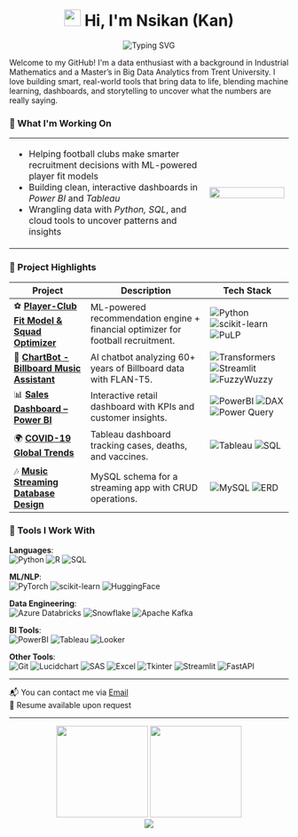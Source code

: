 <div align="center">
 <h1>
   <img src="https://raw.githubusercontent.com/MartinHeinz/MartinHeinz/master/wave.gif" width="30px" height="30px" />
   Hi, I'm Nsikan (Kan)
 </h1>
 
 <img src="https://readme-typing-svg.herokuapp.com/?lines=Welcome+to+my+GitHub!;Data+Enthusiast+%26+ML+Engineer;Building+Smart+Real-World+Tools;Bringing+Data+to+Life&font=Fira%20Code&center=true&width=450&height=50&duration=4000&pause=1000&color=58A6FF" alt="Typing SVG" />
</div>

Welcome to my GitHub! I'm a data enthusiast with a background in Industrial Mathematics and a Master’s in Big Data Analytics from Trent University. I love building smart, real-world tools that bring data to life, blending machine learning, dashboards, and storytelling to uncover what the numbers are really saying.

### 🔬 What I'm Working On
<table>
  <tr>
    <td width="70%">
      <ul>
        <li>Helping football clubs make smarter recruitment decisions with ML-powered player fit models</li>
        <li>Building clean, interactive dashboards in <i>Power BI</i> and <i>Tableau</i></li>
        <li>Wrangling data with <i>Python, SQL</i>, and cloud tools to uncover patterns and insights</li>
      </ul>
    </td>
    <td width="30%">
      <img src="https://media.giphy.com/media/v1.Y2lkPTc5MGI3NjExcGJtY3l1eXZ0ZzF2dWJ3dWx4cW5zZzV6dGZ6eG1rY2dvbGx3bGx6dCZlcD12MV9pbnRlcm5hbF9naWZfYnlfaWQmY3Q9Zw/qgQUggAC3Pfv687qPC/giphy.gif" width="100%" />
    </td>
  </tr>
</table>

### 💼 Project Highlights
| Project | Description | Tech Stack |
|---------|-------------|------------|
| ⚽ **[Player-Club Fit Model & Squad Optimizer](https://github.com/Nsikan56/Player-Recommendation-App)** | ML-powered recommendation engine + financial optimizer for football recruitment. | ![Python](https://img.shields.io/badge/Python-3776AB?logo=python&logoColor=white) ![scikit-learn](https://img.shields.io/badge/scikit--learn-F7931E?logo=scikit-learn&logoColor=white) ![PuLP](https://img.shields.io/badge/PuLP-2291E0?logo=pulp&logoColor=white) |
| 🎵 **[ChartBot - Billboard Music Assistant](https://github.com/Nsikan56/Chartbot_chatbot)** | AI chatbot analyzing 60+ years of Billboard data with FLAN-T5. | ![Transformers](https://img.shields.io/badge/Transformers-FF6F00?logo=huggingface&logoColor=white) ![Streamlit](https://img.shields.io/badge/Streamlit-FF4B4B?logo=streamlit&logoColor=white) ![FuzzyWuzzy](https://img.shields.io/badge/FuzzyWuzzy-FFD43B?logo=python&logoColor=blue) |
| 📊 **[Sales Dashboard – Power BI](https://github.com/Nsikan56/Sales-Data-Analysis-Powerbi)** | Interactive retail dashboard with KPIs and customer insights. | ![PowerBI](https://img.shields.io/badge/Power_BI-F2C811?logo=powerbi&logoColor=black) ![DAX](https://img.shields.io/badge/DAX-8747CC?logo=powerbi&logoColor=white) ![Power Query](https://img.shields.io/badge/Power_Query-2B579A?logo=microsoft-excel&logoColor=white) |
| 🌍 **[COVID-19 Global Trends](https://github.com/Nsikan56/Covid19-global-dashboard)** | Tableau dashboard tracking cases, deaths, and vaccines. | ![Tableau](https://img.shields.io/badge/Tableau-E97627?logo=tableau&logoColor=white) ![SQL](https://img.shields.io/badge/SQL-4479A1?logo=postgresql&logoColor=white) |
| 🎶 **[Music Streaming Database Design](https://github.com/Nsikan56/Music_Streaming_Database)** | MySQL schema for a streaming app with CRUD operations. | ![MySQL](https://img.shields.io/badge/MySQL-4479A1?logo=mysql&logoColor=white) ![ERD](https://img.shields.io/badge/ERD-FF6F00?logo=lucidchart&logoColor=white) |

### 🧰 Tools I Work With  
**Languages**:  
![Python](https://img.shields.io/badge/Python-3776AB?logo=python&logoColor=white) ![R](https://img.shields.io/badge/R-276DC3?logo=r&logoColor=white) ![SQL](https://img.shields.io/badge/SQL-4479A1?logo=postgresql&logoColor=white)  

**ML/NLP**:  
![PyTorch](https://img.shields.io/badge/PyTorch-EE4C2C?logo=pytorch&logoColor=white) ![scikit-learn](https://img.shields.io/badge/scikit--learn-F7931E?logo=scikit-learn&logoColor=white) ![HuggingFace](https://img.shields.io/badge/Transformers-FF6F00?logo=huggingface&logoColor=white)  

**Data Engineering**:  
![Azure Databricks](https://img.shields.io/badge/Azure_Databricks-FF3621?logo=databricks&logoColor=white) ![Snowflake](https://img.shields.io/badge/Snowflake-29B5E8?logo=snowflake&logoColor=white) ![Apache Kafka](https://img.shields.io/badge/Kafka-231F20?logo=apache-kafka&logoColor=white)  

**BI Tools**:  
![PowerBI](https://img.shields.io/badge/Power_BI-F2C811?logo=powerbi&logoColor=black) ![Tableau](https://img.shields.io/badge/Tableau-E97627?logo=tableau&logoColor=white) ![Looker](https://img.shields.io/badge/Looker-4285F4?logo=looker&logoColor=white)  

**Other Tools**:  
![Git](https://img.shields.io/badge/Git-F05032?logo=git&logoColor=white) ![Lucidchart](https://img.shields.io/badge/Lucidchart-F59D00?logo=lucidchart&logoColor=white) ![SAS](https://img.shields.io/badge/SAS-007CC3?logo=sas&logoColor=white) ![Excel](https://img.shields.io/badge/Excel-217346?logo=microsoft-excel&logoColor=white) ![Tkinter](https://img.shields.io/badge/Tkinter-3776AB?logo=python&logoColor=white) ![Streamlit](https://img.shields.io/badge/Streamlit-FF4B4B?logo=streamlit&logoColor=white) ![FastAPI](https://img.shields.io/badge/FastAPI-009688?logo=fastapi&logoColor=white)  

---
📬 You can contact me via [Email](mailto:nsikanumoh56@gmail.com)  
📄 Resume available upon request 

---

<div align="center">
 <img src="https://github-readme-stats.vercel.app/api?username=Nsikan56&show_icons=true&theme=tokyonight&hide_border=true&count_private=true" height="165" />
 <img src="https://github-readme-streak-stats.herokuapp.com/?user=Nsikan56&theme=tokyonight&hide_border=true" height="165" />
</div>

<div align="center">
 <img src="https://github-readme-stats.vercel.app/api/top-langs/?username=Nsikan56&layout=compact&theme=tokyonight&hide_border=true" />
</div>
